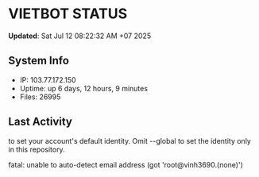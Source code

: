 # VIETBOT STATUS
**Updated**: Sat Jul 12 08:22:32 AM +07 2025

## System Info
- IP: 103.77.172.150
- Uptime: up 6 days, 12 hours, 9 minutes
- Files: 26995

## Last Activity

to set your account's default identity.
Omit --global to set the identity only in this repository.

fatal: unable to auto-detect email address (got 'root@vinh3690.(none)')
